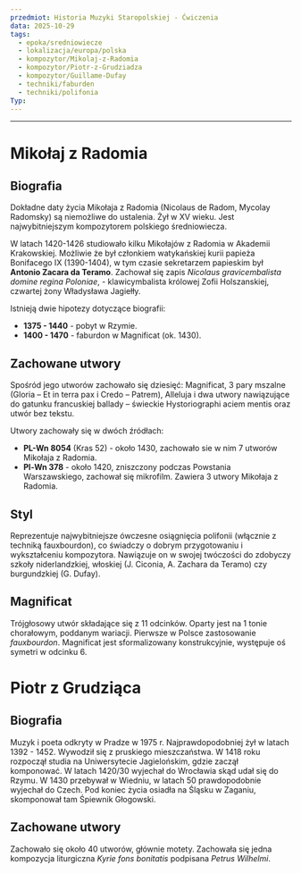 ```yaml
---
przedmiot: Historia Muzyki Staropolskiej - Ćwiczenia
data: 2025-10-29
tags:
  - epoka/sredniowiecze
  - lokalizacja/europa/polska
  - kompozytor/Mikolaj-z-Radomia
  - kompozytor/Piotr-z-Grudziadza
  - kompozytor/Guillame-Dufay
  - techniki/faburden
  - techniki/polifonia
Typ:
---
```

---
# Mikołaj z Radomia
## Biografia
Dokładne daty życia Mikołaja z Radomia (Nicolaus de Radom, Mycolay Radomsky) są niemożliwe do ustalenia. Żył w XV wieku. Jest najwybitniejszym kompozytorem polskiego średniowiecza. 

W latach 1420-1426 studiowało kilku Mikołajów z Radomia w Akademii Krakowskiej. Możliwie że był członkiem watykańskiej kurii papieża Bonifacego IX (1390-1404), w tym czasie sekretarzem papieskim był **Antonio Zacara da Teramo**. Zachował się zapis *Nicolaus gravicembalista domine regina Poloniae*, - klawicymbalista królowej Zofii Holszanskiej, czwartej żony Władysława Jagiełły.

Istnieją dwie hipotezy dotyczące biografii:
- **1375 - 1440** - pobyt w Rzymie.
- **1400 - 1470** - faburdon w Magnificat (ok. 1430). 

## Zachowane utwory
Spośród jego utworów zachowało się dziesięć: Magnificat, 3 pary mszalne (Gloria – Et in terra pax i Credo – Patrem), Alleluja i dwa utwory nawiązujące do gatunku francuskiej ballady – świeckie Hystoriographi aciem mentis oraz utwór bez tekstu.

Utwory zachowały się w dwóch źródłach: 
- **PL-Wn 8054** (Kras 52) - około 1430, zachowało sie w nim 7 utworów Mikołaja z Radomia. 
- **Pl-Wn 378** - około 1420, zniszczony podczas Powstania Warszawskiego, zachował się  mikrofilm. Zawiera 3 utwory Mikołaja z Radomia.

## Styl
Reprezentuje najwybitniejsze ówczesne osiągnięcia polifonii (włącznie z techniką fauxbourdon), co świadczy o dobrym przygotowaniu i wykształceniu kompozytora. Nawiązuje on w swojej twóczości do zdobyczy szkoły niderlandzkiej, włoskiej (J. Ciconia, A. Zachara da Teramo) czy burgundzkiej (G. Dufay). 

## Magnificat
Trójgłosowy utwór składające się z 11 odcinków. Oparty jest na 1 tonie chorałowym, poddanym wariacji. Pierwsze w Polsce zastosowanie *fauxbourdon*. 
Magnificat jest sformalizowany konstrukcyjnie, występuje oś symetri w odcinku 6. 
# Piotr z Grudziąca
## Biografia
Muzyk i poeta odkryty w Pradze w 1975 r. Najprawdopodobniej żył w latach 1392 - 1452. Wywodził się z pruskiego mieszczaństwa. W 1418 roku rozpoczął studia na Uniwersytecie Jagielońskim, gdzie zaczął komponować. W latach 1420/30 wyjechał do Wrocławia skąd udał się do Rzymu. W 1430 przebywał w Wiedniu, w latach 50 prawdopodobnie wyjechał do Czech. Pod koniec życia osiadła na Śląsku w Zaganiu, skomponował tam Śpiewnik Głogowski. 
## Zachowane utwory
Zachowało się około 40 utworów, głównie motety. 
Zachowała się jedna kompozycja liturgiczna *Kyrie fons bonitatis* podpisana *Petrus Wilhelmi*.  

